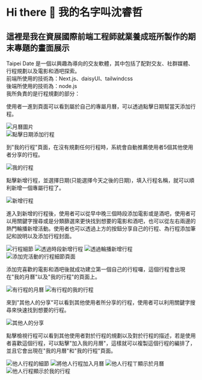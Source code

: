 # Hi there 👋 我的名字叫沈睿哲  
## 這裡是我在資展國際前端工程師就業養成班所製作的期末專題的畫面展示  
Taipei Date 是一個以興趣為導向的交友軟體，其中包括了配對交友、社群媒體、行程規劃以及電影和酒吧探索。  
前端所使用的技術為：Next.js、daisyUI、tailwindcss  
後端所使用的技術為：node.js  
我所負責的是行程規劃的部分：  
  
使用者一進到頁面可以看到屬於自己的專屬月曆，可以透過點擊日期幫當天添加行程。  
  
![月曆圖片](projectImages/index.png)  
![點擊日期添加行程](projectImages/add-trip-in-calendar.png)
  
到"我的行程"頁面，在沒有規劃任何行程時，系統會自動推薦使用者5個其他使用者分享的行程。  
  
![我的行程](projectImages/my-trip.png)
  
點擊新增行程，並選擇日期(只能選擇今天之後的日期)，填入行程名稱，就可以順利新增一個專屬行程了。  
  
![新增行程](projectImages/add-trip.png)
  
進入到新增的行程後，使用者可以從早中晚三個時段添加電影或是酒吧，使用者可以用關鍵字搜尋或是分類篩選來更快找到想要的電影和酒吧，也可以從左右兩邊的熱門輪播新增活動。使用者也可以透過上方的按鈕分享自己的行程、為行程添加筆記和說明以及添加行程封面。   

![行程細節](projectImages/my-trip-detail-page.png)
![透過時段新增行程](projectImages/add-trip-with-time.png)
![透過輪播新增行程](projectImages/add-trip-from-carousel.png)
![添加完活動的行程細節頁面](projectImages/complete-trip-detail.png)  
  
添加完喜歡的電影和酒吧後就成功建立第一個自己的行程囉，這個行程會出現在"我的月曆"以及"我的行程"的頁面上。

![有行程的月曆](projectImages/show-trip-in-calendar.png)
![有行程的我的行程](projectImages/my-trip2.png)

來到"其他人的分享"可以看到其他使用者所分享的行程，使用者可以利用關鍵字搜尋來快速找到想要的行程。  

![其他人的分享](projectImages/other's-trip.png)

點擊檢視行程可以看到其他使用者對於行程的規劃以及對於行程的描述，若是使用者喜歡這個行程，可以點擊"加入我的月曆"，這樣就可以複製這個行程的編排了，並且它會出現在"我的月曆"和"我的行程"頁面。  

![他人行程的細節](projectImages/other's-trip-detail.png)
![將他人行程加入月曆](projectImages/add-other-trip.png)
![他人行程ㄒ顯示於月曆](projectImages/show-other-trip-in-calendar.png)
![他人行程顯示於我的行程](projectImages/show-other-trip-in-my-trip.png)
